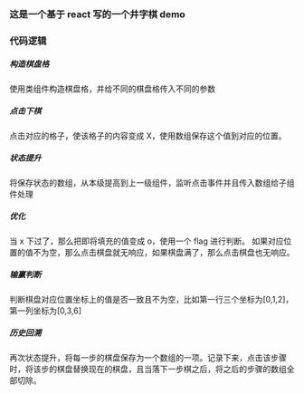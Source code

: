 ### 这是一个基于 react 写的一个井字棋 demo

### 代码逻辑

##### 构造棋盘格

使用类组件构造棋盘格，并给不同的棋盘格传入不同的参数

##### 点击下棋

点击对应的格子，使该格子的内容变成 X，使用数组保存这个值到对应的位置。

##### 状态提升

将保存状态的数组，从本级提高到上一级组件，监听点击事件并且传入数组给子组件处理

##### 优化

当 x 下过了，那么把即将填充的值变成 o，使用一个 flag 进行判断。
如果对应位置的值不为空，那么点击棋盘就无响应，如果棋盘满了，那么点击棋盘也无响应。

##### 输赢判断

判断棋盘对应位置坐标上的值是否一致且不为空，比如第一行三个坐标为[0,1,2]，第一列坐标为[0,3,6]

##### 历史回溯

再次状态提升，将每一步的棋盘保存为一个数组的一项。记录下来，点击该步骤时，将该步的棋盘替换现在的棋盘，且当落下一步棋之后，将之后的步骤的数组全部切除。
